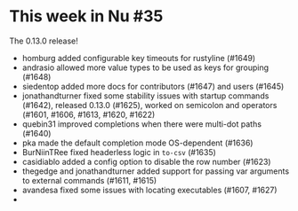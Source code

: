 # This week in Nu #35

The 0.13.0 release!

- homburg added configurable key timeouts for rustyline (#1649)
- andrasio allowed more value types to be used as keys for grouping (#1648)
- siedentop added more docs for contributors (#1647) and users (#1645)
- jonathandturner fixed some stability issues with startup commands (#1642), released 0.13.0 (#1625), worked on semicolon and operators (#1601, #1606, #1613, #1620, #1622)
- quebin31 improved completions when there were multi-dot paths (#1640)
- pka made the default completion mode OS-dependent (#1636)
- BurNiinTRee fixed headerless logic in `to-csv` (#1635)
- casidiablo added a config option to disable the row number (#1623)
- thegedge and jonathandturner added support for passing var arguments to external commands (#1611, #1615)
- avandesa fixed some issues with locating executables (#1607, #1627)
-
